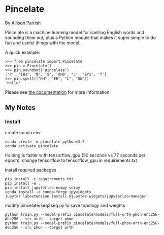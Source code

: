 # Pincelate

By [Allison Parrish](https://www.decontextualize.com/)

Pincelate is a machine learning model for spelling English words and sounding
them out, plus a Python module that makes it super simple to do fun and useful
things with the model.

A quick example:

    >>> from pincelate import Pincelate
    >>> pin = Pincelate()
    >>> pin.soundout("pincelate")
    ['P', 'IH1', 'N', 'S', 'AH0', 'L', 'EY1', 'T']
    >>> pin.spell(["HH", "EH", "L", "OW"])
    'hello'

Please see [the documentation](https://pincelate.readthedocs.io/en/latest/) for
more information!


## My Notes

### Install

create conda env
```
conda create -n pincelate python=3.7
conda activate pincelate
```

training is faster with tensorflow_gpu (50 seconds vs 77 seconds per epoch). change tensorflow to tensorflow_gpu in requirements.txt

install required packages
```
pip install -r requirements.txt
pip install -e .
pip install jupyterlab numpy scipy
conda install -c conda-forge ipywidgets
jupyter labextension install @jupyter-widgets/jupyterlab-manager
```

modify pincelate/seq2seq.py to save topology and weights

```
python train.py --model-prefix pincelate/models/full-orth-phon-enc256-dec256 --src orth --target phon
python train.py --model-prefix pincelate/models/full-phon-orth-enc256-dec256 --src phon --target orth
```


